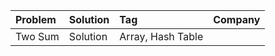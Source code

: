 | Problem| Solution | Tag | Company |
| :---         |   :---      | :--- |     ---: |
|Two Sum|Solution|Array, Hash Table | |
